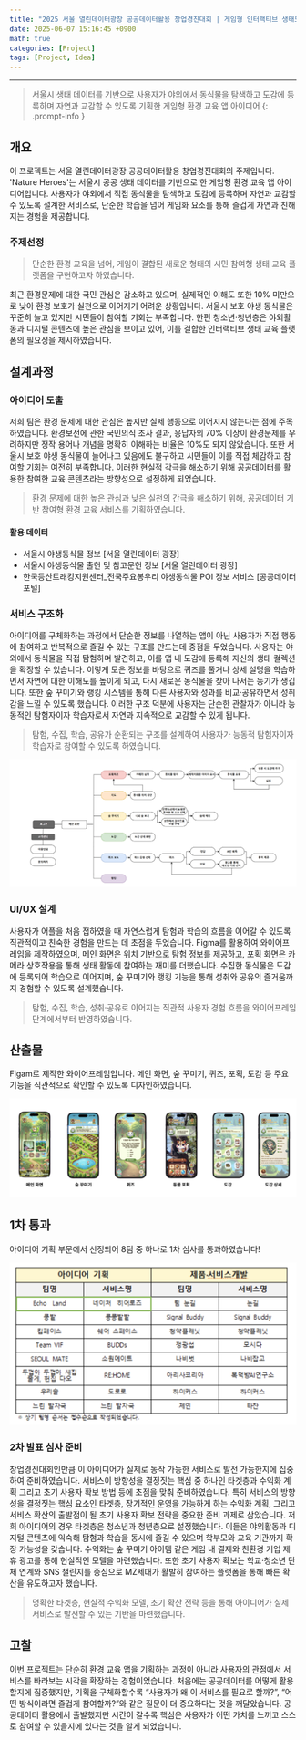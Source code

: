 ```yaml
--- 
title: "2025 서울 열린데이터광장 공공데이터활용 창업경진대회 | 게임형 인터랙티브 생태도감 앱 ‘Nature Heroes’"
date: 2025-06-07 15:16:45 +0900
math: true
categories: [Project]
tags: [Project, Idea]
---
```

---------- 	

> 서울시 생태 데이터를 기반으로 사용자가 야외에서 동식물을 탐색하고 도감에 등록하며 자연과 교감할 수 있도록 기획한 게임형 환경 교육 앱 아이디어
{: .prompt-info } 

## **개요**
이 프로젝트는 서울 열린데이터광장 공공데이터활용 창업경진대회의 주제입니다. 'Nature Heroes'는 서울시 공공 생태 데이터를 기반으로 한 게임형 환경 교육 앱 아이디어입니다. 사용자가 야외에서 직접 동식물을 탐색하고 도감에 등록하며 자연과 교감할 수 있도록 설계한 서비스로, 단순한 학습을 넘어 게임화 요소를 통해 즐겁게 자연과 친해지는 경험을 제공합니다. 

### **주제선정**
> 단순한 환경 교육을 넘어, 게임이 결합된 새로운 형태의 시민 참여형 생태 교육 플랫폼을 구현하고자 하였습니다.

최근 환경문제에 대한 국민 관심은 감소하고 있으며, 실제적인 이해도 또한 10% 미만으로 낮아 환경 보호가 실천으로 이어지기 어려운 상황입니다. 서울시 보호 야생 동식물은 꾸준히 늘고 있지만 시민들이 참여할 기회는 부족합니다. 한편 청소년·청년층은 야외활동과 디지털 콘텐츠에 높은 관심을 보이고 있어, 이를 결합한 인터랙티브 생태 교육 플랫폼의 필요성을 제시하였습니다. 

## **설계과정**
### **아이디어 도출**
저희 팀은 환경 문제에 대한 관심은 높지만 실제 행동으로 이어지지 않는다는 점에 주목하였습니다. 환경보전에 관한 국민의식 조사 결과, 응답자의 70% 이상이 환경문제를 우려하지만 정작 용어나 개념을 명확히 이해하는 비율은 10%도 되지 않았습니다. 또한 서울시 보호 야생 동식물이 늘어나고 있음에도 불구하고 시민들이 이를 직접 체감하고 참여할 기회는 여전히 부족합니다. 이러한 현실적 각극을 해소하기 위해 공공데이터를 활용한 참여한 교육 콘텐츠라는 방향성으로 설정하게 되었습니다.

> 환경 문제에 대한 높은 관심과 낮은 실천의 간극을 해소하기 위해, 공공데이터 기반 참여형 환경 교육 서비스를 기획하였습니다.

#### **활용 데이터**
- 서울시 야생동식물 정보 [서울 열린데이터 광장]
- 서울시 야생동식물 출헌 및 참고문헌 정보 [서울 열린데이터 광장]
- 한국등산트래킹지원센터_전국주요봉우리 야생동식물 POI 정보 서비스 [공공데이터포털]

### **서비스 구조화**
아이디어를 구체화하는 과정에서 단순한 정보를 나열하는 앱이 아닌 사용자가 직접 행동에 참여하고 반복적으로 즐길 수 있는 구조를 만드는데 중점을 두었습니다. 사용자는 야외에서 동식물을 직접 탐험하며 발견하고, 이를 앱 내 도감에 등록해 자신의 생태 컬렉션을 확장할 수 있습니다. 이렇게 모은 정보를 바탕으로 퀴즈를 풀거나 상세 설명을 학습하면서 자연에 대한 이해도를 높이게 되고, 다시 새로운 동식물을 찾아 나서는 동기가 생깁니다. 또한 숲 꾸미기와 랭킹 시스템을 통해 다른 사용자와 성과를 비교·공유하면서 성취감을 느낄 수 있도록 했습니다. 이러한 구조 덕분에 사용자는 단순한 관찰자가 아니라 능동적인 탐험자이자 학습자로서 자연과 지속적으로 교감할 수 있게 됩니다.

> 탐험, 수집, 학습, 공유가 순환되는 구조를 설계하여 사용자가 능동적 탐험자이자 학습자로 참여할 수 있도록 하였습니다.

![서비스](https://github.com/tae2on/tae2on.github.io/blob/main/assets/img/%EB%84%A4%EC%9D%B4%EC%B2%98%ED%9E%88%EC%96%B4%EB%A1%9C%EC%A6%88-%EC%84%9C%EB%B9%84%EC%8A%A4.png?raw=true)

### **UI/UX 설계**
사용자가 어플을 처음 접하였을 때 자연스럽게 탐험과 학습의 흐름을 이어갈 수 있도록 직관적이고 친숙한 경험을 만드는 데 초점을 두었습니다. Figma를 활용하여 와이어프레임을 제작하였으며, 메인 화면은 위치 기반으로 탐험 정보를 제공하고, 포획 화면은 카메라 상호작용을 통해 생태 활동에 참여하는 재미를 더했습니다. 수집한 동식물은 도감에 등록되어 학습으로 이어지며, 숲 꾸미기와 랭킹 기능을 통해 성취와 공유의 즐거움까지 경험할 수 있도록 설계했습니다.

> 탐험, 수집, 학습, 성취·공유로 이어지는 직관적 사용자 경험 흐름을 와이어프레임 단계에서부터 반영하였습니다.

## **산출물** 
Figam로 제작한 와이어프레임입니다. 메인 화면, 숲 꾸미기, 퀴즈, 포획, 도감 등 주요 기능을 직관적으로 확인할 수 있도록 디자인하였습니다.  

![와이어프레임](https://github.com/tae2on/tae2on.github.io/blob/main/assets/img/%EB%84%A4%EC%9D%B4%EC%B2%98%ED%9E%88%EC%96%B4%EB%A1%9C%EC%A6%88-%EC%99%80%EC%9D%B4%EC%96%B4%ED%94%84%EB%A0%88%EC%9E%84.png?raw=true)

## **1차 통과**
아이디어 기획 부문에서 선정되어 8팀 중 하나로 1차 심사를 통과하였습니다! 

![1차 심사](https://github.com/tae2on/tae2on.github.io/blob/main/assets/img/%EB%84%A4%EC%9D%B4%EC%B2%98%ED%9E%88%EC%96%B4%EB%A1%9C%EC%A6%88-1%EC%B0%A8%20%EC%8B%AC%EC%82%AC.png?raw=true)

### **2차 발표 심사 준비**
창업경진대회인만큼 이 아이디어가 실제로 동작 가능한 서비스로 발전 가능한지에 집중하여 준비하였습니다. 서비스이 방향성을 결정짓는 핵심 중 하나인 타겟층과 수익화 계획 그리고 초기 사용자 확보 방법 등에 초점을 맞춰 준비하였습니다. 특히 서비스의 방향성을 결정짓는 핵심 요소인 타겟층, 장기적인 운영을 가능하게 하는 수익화 계획, 그리고 서비스 확산의 출발점이 될 초기 사용자 확보 전략을 중요한 준비 과제로 삼았습니다. 저희 아이디어의 경우 타겟층은 청소년과 청년층으로 설정했습니다. 이들은 야외활동과 디지털 콘텐츠에 익숙해 탐험과 학습을 동시에 즐길 수 있으며 학부모와 교육 기관까지 확장 가능성을 갖습니다. 수익화는 숲 꾸미기 아이템 같은 게임 내 결제와 친환경 기업 제휴 광고를 통해 현실적인 모델을 마련했습니다. 또한 초기 사용자 확보는 학교·청소년 단체 연계와 SNS 챌린지를 중심으로 MZ세대가 활발히 참여하는 플랫폼을 통해 빠른 확산을 유도하고자 했습니다.

> 명확한 타겟층, 현실적 수익화 모델, 초기 확산 전략 등을 통해 아이디어가 실제 서비스로 발전할 수 있는 기반을 마련했습니다.


## **고찰**
이번 프로젝트는 단순히 환경 교육 앱을 기획하는 과정이 아니라 사용자의 관점에서 서비스를 바라보는 시각을 확장하는 경험이었습니다. 처음에는 공공데이터를 어떻게 활용할지에 집중했지만, 기획을 구체화할수록 “사용자가 왜 이 서비스를 필요로 할까?”, “어떤 방식이라면 즐겁게 참여할까?”와 같은 질문이 더 중요하다는 것을 깨달았습니다. 공공데이터 활용에서 출발했지만 시간이 갈수록 핵심은 사용자가 어떤 가치를 느끼고 스스로 참여할 수 있을지에 있다는 것을 알게 되었습니다.